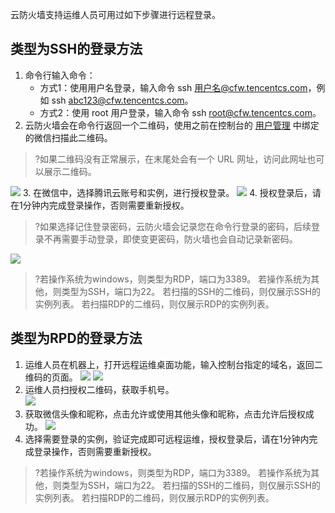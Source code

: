 云防火墙支持运维人员可用过如下步骤进行远程登录。
## 类型为SSH的登录方法
1. 命令行输入命令：
	- 方式1：使用用户名登录，输入命令 ssh 用户名@cfw.tencentcs.com，例如 ssh abc123@cfw.tencentcs.com。
	- 方式2：使用 root 用户登录，输入命令 ssh root@cfw.tencentcs.com。
2. 云防火墙会在命令行返回一个二维码，使用之前在控制台的 [用户管理](https://cloud.tencent.com/document/product/1132/53011#wx) 中绑定的微信扫描此二维码。
>?如果二维码没有正常展示，在末尾处会有一个 URL 网址，访问此网址也可以展示二维码。
>
![](https://main.qcloudimg.com/raw/043a05388e78fb3981dafa87eb0d0386.png)
3. 在微信中，选择腾讯云账号和实例，进行授权登录。
![](https://main.qcloudimg.com/raw/3b38b31fc63e1e41f4373568034ee74c.png)
4. 授权登录后，请在1分钟内完成登录操作，否则需要重新授权。
>?如果选择记住登录密码，云防火墙会记录您在命令行登录的密码，后续登录不再需要手动登录，即使变更密码，防火墙也会自动记录新密码。
>
![](https://main.qcloudimg.com/raw/fa7231c2c8b0289be4b22cb457e7a278.png)
>?若操作系统为windows，则类型为RDP，端口为3389。
> 若操作系统为其他，则类型为SSH，端口为22。
> 若扫描的SSH的二维码，则仅展示SSH的实例列表。
>若扫描RDP的二维码，则仅展示RDP的实例列表。
## 类型为RPD的登录方法
1. 运维人员在机器上，打开远程运维桌面功能，输入控制台指定的域名，返回二维码的页面。
![](https://main.qcloudimg.com/raw/c7c57f5f3a0497ae37af07c200ac1a95.png)
![](https://main.qcloudimg.com/raw/a6eb7da975476ab6718cc13b5eea8270.png)
2. 运维人员扫授权二维码，获取手机号。\
![](https://main.qcloudimg.com/raw/867bac0072d592dd03227fe3ae283fa5.png)
3. 获取微信头像和昵称，点击允许或使用其他头像和昵称，点击允许后授权成功。
![](https://main.qcloudimg.com/raw/ef48224071698e6688b3faa8b8713515.png)
4. 选择需要登录的实例，验证完成即可远程运维，授权登录后，请在1分钟内完成登录操作，否则需要重新授权。
>?若操作系统为windows，则类型为RDP，端口为3389。
>若操作系统为其他，则类型为SSH，端口为22。
>若扫描的SSH的二维码，则仅展示SSH的实例列表。
>若扫描RDP的二维码，则仅展示RDP的实例列表。
